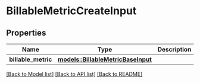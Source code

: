 # BillableMetricCreateInput

## Properties

Name | Type | Description | Notes
------------ | ------------- | ------------- | -------------
**billable_metric** | [**models::BillableMetricBaseInput**](BillableMetricBaseInput.md) |  | 

[[Back to Model list]](../README.md#documentation-for-models) [[Back to API list]](../README.md#documentation-for-api-endpoints) [[Back to README]](../README.md)


